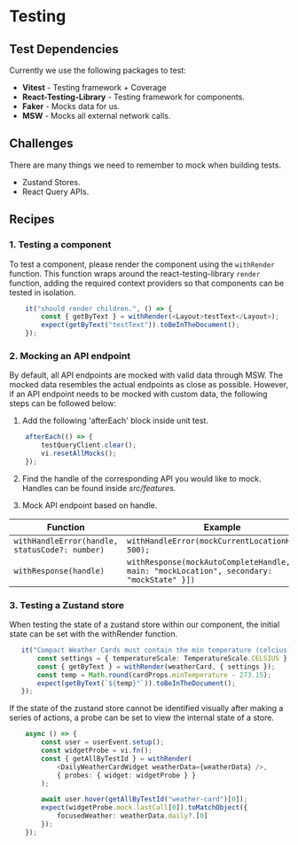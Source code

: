 # Testing

## Test Dependencies

Currently we use the following packages to test:

- **Vitest** - Testing framework + Coverage
- **React-Testing-Library** - Testing framework for components.
- **Faker** - Mocks data for us.
- **MSW** - Mocks all external network calls.

## Challenges

There are many things we need to remember to mock when building tests.

- Zustand Stores.
- React Query APIs.

## Recipes

### 1. Testing a component

To test a component, please render the component using the `withRender` function. This function wraps around the react-testing-library `render` function, adding the required context providers so that components can be tested in isolation.

```Typescript
    it("should render children.", () => {
        const { getByText } = withRender(<Layout>testText</Layout>);
        expect(getByText("testText")).toBeInTheDocument();
    });
```

### 2. Mocking an API endpoint

By default, all API endpoints are mocked with valid data through MSW. The mocked data resembles the actual endpoints as close as possible. However, if an API endpoint needs to be mocked with custom data, the following steps can be followed below:

1. Add the following 'afterEach' block inside unit test.
```Typescript
    afterEach(() => {
        testQueryClient.clear();
        vi.resetAllMocks();
    });
```

2. Find the handle of the corresponding API you would like to mock. Handles can be found inside *src/features*.

3. Mock API endpoint based on handle.

| Function         | Example |
| ---------------- | ------------- |
| `withHandleError(handle, statusCode?: number)`  | `withHandleError(mockCurrentLocationHandle, 500);`   |
| `withResponse(handle)`     | `withResponse(mockAutoCompleteHandle, [{ main: "mockLocation", secondary: "mockState" }])` |

### 3. Testing a Zustand store

When testing the state of a zustand store within our component, the initial state can be set with the withRender function.

 ```Typescript
    it("Compact Weather Cards must contain the min temperature (celcius).", () => {
        const settings = { temperatureScale: TemperatureScale.CELSIUS };
        const { getByText } = withRender(weatherCard, { settings });
        const temp = Math.round(cardProps.minTemperature - 273.15);
        expect(getByText(`${temp}°`)).toBeInTheDocument();
    });
 ```

 If the state of the zustand store cannot be identified visually after making a series of actions, a probe can be set to view the internal state of a store.

```Typescript
    async () => {
        const user = userEvent.setup();
        const widgetProbe = vi.fn();
        const { getAllByTestId } = withRender(
            <DailyWeatherCardWidget weatherData={weatherData} />,
            { probes: { widget: widgetProbe } }
        );

        await user.hover(getAllByTestId("weather-card")[0]);
        expect(widgetProbe.mock.lastCall[0]).toMatchObject({ 
            focusedWeather: weatherData.daily?.[0] 
        });
    });
```
